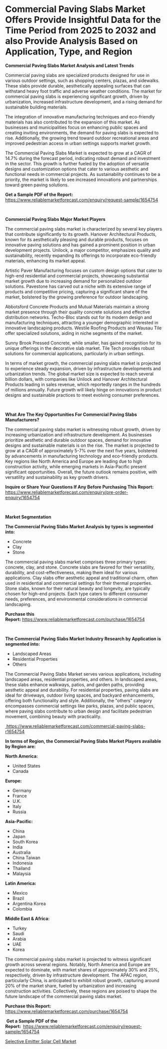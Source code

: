 <p><h1>Commercial Paving Slabs Market Offers Provide Insightful Data for the Time Period from 2025 to 2032 and also Provide Analysis Based on Application, Type, and Region</h1></p><p><strong>Commercial Paving Slabs Market Analysis and Latest Trends</strong></p>
<p><p>Commercial paving slabs are specialized products designed for use in various outdoor settings, such as shopping centers, plazas, and sidewalks. These slabs provide durable, aesthetically appealing surfaces that can withstand heavy foot traffic and adverse weather conditions. The market for commercial paving slabs is experiencing significant growth, driven by urbanization, increased infrastructure development, and a rising demand for sustainable building materials. </p><p>The integration of innovative manufacturing techniques and eco-friendly materials has also contributed to the expansion of this market. As businesses and municipalities focus on enhancing public spaces and creating inviting environments, the demand for paving slabs is expected to rise. Additionally, the growing trend toward outdoor recreational areas and improved pedestrian access in urban settings supports market growth. </p><p>The Commercial Paving Slabs Market is expected to grow at a CAGR of 14.7% during the forecast period, indicating robust demand and investment in the sector. This growth is further fueled by the adoption of versatile designs and customization options that cater to various aesthetic and functional needs in commercial projects. As sustainability continues to be a priority, the market is likely to see increased innovations and partnerships toward green paving solutions.</p></p>
<p><strong>Get a Sample PDF of the Report:&nbsp;</strong> <a href="https://www.reliablemarketforecast.com/enquiry/request-sample/1654754?utm_campaign=2999&utm_medium=2&utm_source=Github&utm_content=ia&utm_term=07032025&utm_id=commercial-paving-slabs">https://www.reliablemarketforecast.com/enquiry/request-sample/1654754</a></p>
<p>&nbsp;</p>
<p><strong>Commercial Paving Slabs Major Market Players</strong></p>
<p><p>The commercial paving slabs market is characterized by several key players that contribute significantly to its growth. Hanover Architectural Products, known for its aesthetically pleasing and durable products, focuses on innovative paving solutions and has gained a prominent position in urban development projects. Unilock, a major competitor, emphasizes quality and sustainability, recently expanding its offerings to incorporate eco-friendly materials, enhancing its market appeal.</p><p>Artistic Paver Manufacturing focuses on custom design options that cater to high-end residential and commercial projects, showcasing substantial market growth due to increasing demand for personalized outdoor solutions. Pavestone has carved out a niche with its extensive range of products and competitive pricing, capturing a significant share of the market, bolstered by the growing preference for outdoor landscaping.</p><p>Abbotsford Concrete Products and Mutual Materials maintain a strong market presence through their quality concrete solutions and effective distribution networks. Techo-Bloc stands out for its modern design and manufacturing techniques, attracting a younger demographic interested in innovative landscaping products. Westile Roofing Products and Wausau Tile offer specialized solutions, aiding in niche segments of the market.</p><p>Sunny Brook Pressed Concrete, while smaller, has gained recognition for its unique offerings in the decorative slab market. Tile Tech provides robust solutions for commercial applications, particularly in urban settings. </p><p>In terms of market growth, the commercial paving slabs market is projected to experience steady expansion, driven by infrastructure developments and urbanization trends. The global market size is expected to reach several billion dollars, with companies like Unilock and Hanover Architectural Products leading in sales revenue, which reportedly ranges in the hundreds of millions annually. Future growth will likely hinge on innovations in product designs and sustainable practices to meet evolving consumer preferences.</p></p>
<p>&nbsp;</p>
<p><strong>What Are The Key Opportunities For Commercial Paving Slabs Manufacturers?</strong></p>
<p><p>The commercial paving slabs market is witnessing robust growth, driven by increasing urbanization and infrastructure development. As businesses prioritize aesthetic and durable outdoor spaces, demand for innovative designs and sustainable materials is on the rise. The market is projected to grow at a CAGR of approximately 5-7% over the next five years, bolstered by advancements in manufacturing technology and eco-friendly products. Key regions like North America and Europe are leading due to high construction activity, while emerging markets in Asia-Pacific present significant opportunities. Overall, the future outlook remains positive, with versatility and sustainability as key growth drivers.</p></p>
<p><strong>Inquire or Share Your Questions If Any Before Purchasing This Report:</strong> <a href="https://www.reliablemarketforecast.com/enquiry/pre-order-enquiry/1654754?utm_campaign=2999&utm_medium=2&utm_source=Github&utm_content=ia&utm_term=07032025&utm_id=commercial-paving-slabs">https://www.reliablemarketforecast.com/enquiry/pre-order-enquiry/1654754</a></p>
<p>&nbsp;</p>
<p><strong>Market Segmentation</strong></p>
<p><strong>The Commercial Paving Slabs Market Analysis by types is segmented into:</strong></p>
<p><ul><li>Concrete</li><li>Clay</li><li>Stone</li></ul></p>
<p><p>The commercial paving slabs market comprises three primary types: concrete, clay, and stone. Concrete slabs are favored for their versatility, durability, and cost-effectiveness, making them ideal for various applications. Clay slabs offer aesthetic appeal and traditional charm, often used in residential and commercial settings for their thermal properties. Stone slabs, known for their natural beauty and longevity, are typically chosen for high-end projects. Each type caters to different consumer needs, preferences, and environmental considerations in commercial landscaping.</p></p>
<p><strong>Purchase this Report:&nbsp;</strong><a href="https://www.reliablemarketforecast.com/purchase/1654754?utm_campaign=2999&utm_medium=2&utm_source=Github&utm_content=ia&utm_term=07032025&utm_id=commercial-paving-slabs">https://www.reliablemarketforecast.com/purchase/1654754</a></p>
<p>&nbsp;</p>
<p><strong>The Commercial Paving Slabs Market Industry Research by Application is segmented into:</strong></p>
<p><ul><li>Landscaped Areas</li><li>Residential Properties</li><li>Others</li></ul></p>
<p><p>The Commercial Paving Slabs Market serves various applications, including landscaped areas, residential properties, and others. In landscaped areas, these slabs enhance walkways, patios, and garden paths, providing aesthetic appeal and durability. For residential properties, paving slabs are ideal for driveways, outdoor living spaces, and backyard enhancements, offering both functionality and style. Additionally, the "others" category encompasses commercial settings like parks, plazas, and public spaces, where paving slabs contribute to urban design and facilitate pedestrian movement, combining beauty with practicality.</p></p>
<p><a href="https://www.reliablemarketforecast.com/commercial-paving-slabs-r1654754?utm_campaign=2999&utm_medium=2&utm_source=Github&utm_content=ia&utm_term=07032025&utm_id=commercial-paving-slabs">&nbsp;https://www.reliablemarketforecast.com/commercial-paving-slabs-r1654754</a></p>
<p><strong>In terms of Region, the Commercial Paving Slabs Market Players available by Region are:</strong></p>
<p>
    <p> <strong> North America: </strong>
        <ul>
            <li>United States</li>
            <li>Canada</li>
        </ul>
        </p> 
    <p> <strong> Europe: </strong>
        <ul>
            <li>Germany</li>
            <li>France</li>
            <li>U.K.</li>
            <li>Italy</li>
            <li>Russia</li>
        </ul>
        </p> 
    <p> <strong> Asia-Pacific: </strong>
        <ul>
            <li>China</li>
            <li>Japan</li>
            <li>South Korea</li>
            <li>India</li>
            <li>Australia</li>
            <li>China Taiwan</li>
            <li>Indonesia</li>
            <li>Thailand</li>
            <li>Malaysia</li>
        </ul>
        </p> 
    <p> <strong> Latin America: </strong>
        <ul>
            <li>Mexico</li>
            <li>Brazil</li>
            <li>Argentina Korea</li>
            <li>Colombia</li>
        </ul>
        </p> 
    <p> <strong> Middle East & Africa: </strong>
        <ul>
            <li>Turkey</li>
            <li>Saudi</li>
            <li>Arabia</li>
            <li>UAE</li>
            <li>Korea</li>
        </ul>
    </p>
    </p>
<p><p>The commercial paving slabs market is projected to witness significant growth across several regions. Notably, North America and Europe are expected to dominate, with market shares of approximately 30% and 25%, respectively, driven by infrastructure development. The APAC region, particularly China, is anticipated to exhibit robust growth, capturing around 20% of the market share, fueled by urbanization and increasing construction activities. Collectively, these regions are poised to shape the future landscape of the commercial paving slabs market.</p></p>
<p><strong>Purchase this Report: </strong><a href="https://www.reliablemarketforecast.com/purchase/1654754?utm_campaign=2999&utm_medium=2&utm_source=Github&utm_content=ia&utm_term=07032025&utm_id=commercial-paving-slabs">https://www.reliablemarketforecast.com/purchase/1654754</a></p>
<p>&nbsp;<strong>Get a Sample PDF of the Report:&nbsp;&nbsp;</strong><a href="https://www.reliablemarketforecast.com/enquiry/request-sample/1654754?utm_campaign=2999&utm_medium=2&utm_source=Github&utm_content=ia&utm_term=07032025&utm_id=commercial-paving-slabs">https://www.reliablemarketforecast.com/enquiry/request-sample/1654754</a></p>
<p><strong></strong></p>
<p><p><a href="https://github.com/paljuhubeyde/Market-Research-Report-List-1/blob/main/selective-emitter-solar-cell-market.md?utm_campaign=2999&utm_medium=2&utm_source=Github&utm_content=ia&utm_term=07032025&utm_id=commercial-paving-slabs">Selective Emitter Solar Cell Market</a></p></p>